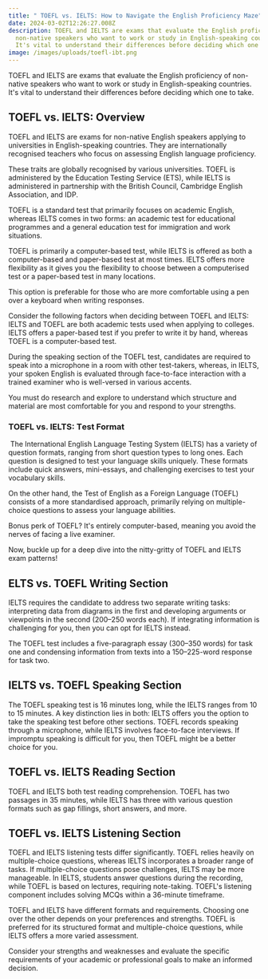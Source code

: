 ```yaml
---
title: " TOEFL vs. IELTS: How to Navigate the English Proficiency Maze"
date: 2024-03-02T12:26:27.008Z
description: TOEFL and IELTS are exams that evaluate the English proficiency of
  non-native speakers who want to work or study in English-speaking countries.
  It's vital to understand their differences before deciding which one to take.
image: /images/uploads/toefl-ibt.png
---
```

TOEFL and IELTS are exams that evaluate the English proficiency of non-native speakers who want to work or study in English-speaking countries. It's vital to understand their differences before deciding which one to take.

## TOEFL vs. IELTS: Overview

TOEFL and IELTS are exams for non-native English speakers applying to universities in English-speaking countries. They are internationally recognised teachers who focus on assessing English language proficiency.

These traits are globally recognised by various universities. TOEFL is administered by the Education Testing Service (ETS), while IELTS is administered in partnership with the British Council, Cambridge English Association, and IDP.

TOEFL is a standard test that primarily focuses on academic English, whereas IELTS comes in two forms: an academic test for educational programmes and a general education test for immigration and work situations. 

TOEFL is primarily a computer-based test, while IELTS is offered as both a computer-based and paper-based test at most times. IELTS offers more flexibility as it gives you the flexibility to choose between a computerised test or a paper-based test in many locations. 

This option is preferable for those who are more comfortable using a pen over a keyboard when writing responses.

Consider the following factors when deciding between TOEFL and IELTS: IELTS and TOEFL are both academic tests used when applying to colleges. IELTS offers a paper-based test if you prefer to write it by hand, whereas TOEFL is a computer-based test. 

During the speaking section of the TOEFL test, candidates are required to speak into a microphone in a room with other test-takers, whereas, in IELTS, your spoken English is evaluated through face-to-face interaction with a trained examiner who is well-versed in various accents.

You must do research and explore to understand which structure and material are most comfortable for you and respond to your strengths.



### TOEFL vs. IELTS: Tеst Format 

 The International English Language Testing System (IELTS) has a variety of question formats, ranging from short question types to long ones. Each question is designed to test your language skills uniquely. These formats include quick answers, mini-essays, and challenging exercises to test your vocabulary skills.

On the other hand, the Test of English as a Foreign Language (TOEFL) consists of a more standardised approach, primarily relying on multiple-choice questions to assess your language abilities.

Bonus perk of TOEFL? It's entirely computer-based, meaning you avoid the nerves of facing a live examiner.

Now, buckle up for a deep dive into the nitty-gritty of TOEFL and IELTS exam patterns!



## ELTS vs. TOEFL Writing Section

IELTS requires the candidate to address two separate writing tasks: interpreting data from diagrams in the first and developing arguments or viewpoints in the second (200–250 words each). If integrating information is challenging for you, then you can opt for IELTS instead.

The TOEFL test includes a five-paragraph essay (300–350 words) for task one and condensing information from texts into a 150–225-word response for task two.



## IELTS vs. TOEFL Speaking Section

The TOEFL speaking test is 16 minutes long, while the IELTS ranges from 10 to 15 minutes. A key distinction lies in both: IELTS offers you the option to take the speaking test before other sections. TOEFL records speaking through a microphone, while IELTS involves face-to-face interviews. If impromptu speaking is difficult for you, then TOEFL might be a better choice for you.



## TOEFL vs. IELTS Rеading Sеction 

TOEFL and IELTS both test reading comprehension. TOEFL has two passages in 35 minutes, while IELTS has three with various question formats such as gap fillings, short answers, and more.

## TOEFL vs. IELTS Listening Section

TOEFL and IELTS listening tests differ significantly. TOEFL relies heavily on multiple-choice questions, whereas IELTS incorporates a broader range of tasks. If multiple-choice questions pose challenges, IELTS may be more manageable. In IELTS, students answer questions during the recording, while TOEFL is based on lectures, requiring note-taking. TOEFL's listening component includes solving MCQs within a 36-minute timeframe.

TOEFL and IELTS have different formats and requirements. Choosing onе ovеr thе othеr dеpеnds on your prеfеrеncеs and strеngths. TOEFL is prеfеrrеd for its structurеd format and multiplе-choicе quеstions, while IELTS offers a more variеd assеssmеnt. 

 Considеr your strengths and wеaknеssеs and еvaluatе thе specific rеquirеmеnts of your academic or professional goals to makе an informеd dеcision.